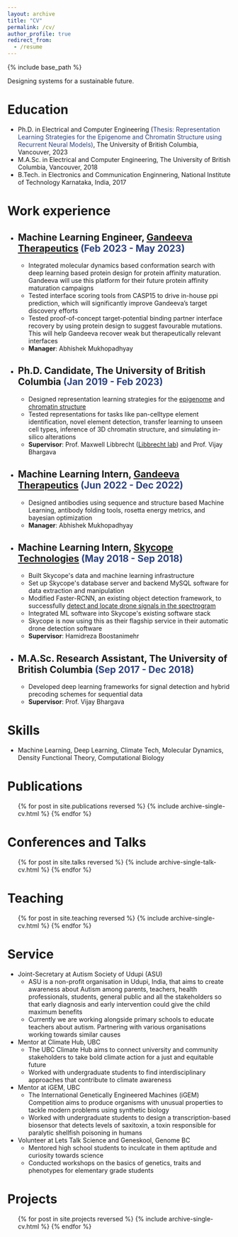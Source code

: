 ```yaml
---
layout: archive
title: "CV"
permalink: /cv/
author_profile: true
redirect_from:
  - /resume
---
```


{% include base_path %}
 
Designing systems for a sustainable future.

Education
======
* Ph.D. in Electrical and Computer Engineering (<span style="color:#2C4381">Thesis: Representation Learning Strategies for the Epigenome and Chromatin Structure using Recurrent Neural Models)</span>, The University of British Columbia, Vancouver, 2023 
* M.A.Sc. in Electrical and Computer Engineering, The University of British Columbia, Vancouver, 2018
* B.Tech. in Electronics and Communication Enginnering, National Institute of Technology Karnataka, India, 2017 

Work experience
======
* ## Machine Learning Engineer, <a href="https://www.gandeeva.com/"><u>Gandeeva Therapeutics</u></a> <span style="color:#2C4381">(Feb 2023 - May 2023)</span> 
  * Integrated molecular dynamics based conformation search with deep learning based protein design for protein affinity maturation. Gandeeva will use this platform for their future protein affinity maturation campaigns
  * Tested interface scoring tools from CASP15 to drive in-house ppi prediction, which will significantly improve Gandeeva’s target discovery efforts
  * Tested proof-of-concept target-potential binding partner interface recovery by using protein design to suggest favourable mutations. This will help Gandeeva recover weak but therapeutically relevant interfaces
  * **Manager**: Abhishek Mukhopadhyay

* ## Ph.D. Candidate, The University of British Columbia <span style="color:#2C4381">(Jan 2019 - Feb 2023)</span> 
  * Designed representation learning strategies for the <a href="https://kevinbdsouza.github.io/publications/epilstm"><u>epigenome</u></a> and <a href="https://kevinbdsouza.github.io/publications/hiclstm"><u>chromatin structure</u></a>
  * Tested representations for tasks like pan-celltype element identification, novel element detection, transfer learning to unseen cell types, inference of 3D chromatin structure, and simulating in-silico alterations
  * **Supervisor**: Prof. Maxwell Libbrecht (<a href="https://www.libbrechtlab.com"><u>Libbrecht lab</u></a>) and Prof. Vijay Bhargava

* ## Machine Learning Intern, <a href="https://www.gandeeva.com/"><u>Gandeeva Therapeutics</u></a> <span style="color:#2C4381">(Jun 2022 - Dec 2022)</span> 
  * Designed antibodies using sequence and structure based Machine Learning, antibody folding tools, rosetta energy metrics, and bayesian optimization
  * **Manager**: Abhishek Mukhopadhyay

* ## Machine Learning Intern, <a href="https://www.skycope.com/"><u>Skycope Technologies</u></a> <span style="color:#2C4381"> (May 2018 - Sep 2018)</span>
  * Built Skycope's data and machine learning infrastructure 
  * Set up Skycope's database server and backend MySQL software for data extraction and manipulation 
  * Modified Faster-RCNN, an existing object detection framework, to successfully <a href="https://kevinbdsouza.github.io/publications/frcnn"><u>detect and locate drone signals in the spectrogram</u></a>
  * Integrated ML software into Skycope's existing software stack 
  * Skycope is now using this as their flagship service in their automatic drone detection software
  * **Supervisor**: Hamidreza Boostanimehr

* ## M.A.Sc. Research Assistant, The University of British Columbia <span style="color:#2C4381"> (Sep 2017 - Dec 2018)</span>
  * Developed deep learning frameworks for signal detection and hybrid precoding schemes for sequential data
  * **Supervisor**: Prof. Vijay Bhargava

  
Skills
======
* Machine Learning, Deep Learning, Climate Tech, Molecular Dynamics, Density Functional Theory, Computational Biology 


Publications
======
  <ul>{% for post in site.publications reversed %}
    {% include archive-single-cv.html %}
  {% endfor %}</ul>
  
Conferences and Talks
======
  <ul>{% for post in site.talks reversed %}
    {% include archive-single-talk-cv.html %}
  {% endfor %}</ul>
  
Teaching
======
  <ul>{% for post in site.teaching reversed %}
    {% include archive-single-cv.html %}
  {% endfor %}</ul>
  
Service 
======
* Joint-Secretary at Autism Society of Udupi (ASU)
  * ASU is a non-profit organisation in Udupi, India, that aims to create awareness about Autism among parents, teachers, health professionals, students, general public and all the stakeholders so that early diagnosis and early intervention could give the child maximum benefits
  * Currently we are working alongside primary schools to educate teachers about autism. Partnering with various organisations working towards similar causes 
* Mentor at Climate Hub, UBC
  * The UBC Climate Hub aims to connect university and community stakeholders to take bold climate action for a just and equitable future
  * Worked with undergraduate students to find interdisciplinary approaches that contribute to climate awareness
* Mentor at iGEM, UBC
  * The International Genetically Engineered Machines (iGEM) Competition aims to produce organisms with unusual properties to tackle modern problems using synthetic biology
  * Worked with undergraduate students to design a transcription-based biosensor that detects levels of saxitoxin, a toxin responsible for paralytic shellfish poisoning in humans
* Volunteer at Lets Talk Science and Geneskool, Genome BC
  * Mentored high school students to inculcate in them aptitude and curiosity towards science
  * Conducted workshops on the basics of genetics, traits and phenotypes for elementary grade students

Projects
======
  <ul>{% for post in site.projects reversed %}
    {% include archive-single-cv.html %}
  {% endfor %}</ul>
